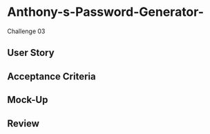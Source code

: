 # Anthony-s-Password-Generator-
Challenge 03

## User Story

## Acceptance Criteria

## Mock-Up

## Review


